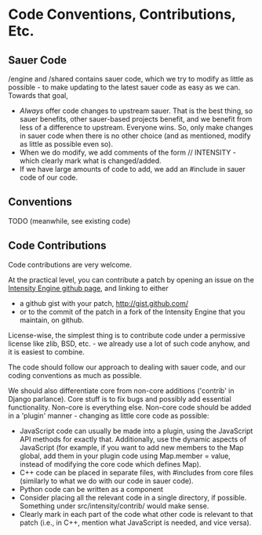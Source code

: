 Code Conventions, Contributions, Etc.
=====================================

Sauer Code
----------

/engine and /shared contains sauer code, which we try to modify as little as possible - to make updating to the latest sauer code as easy as we can. Towards that goal,

* *Always* offer code changes to upstream sauer. That is the best thing, so sauer benefits, other sauer-based projects benefit, and we benefit from less of a difference to upstream. Everyone wins. So, only make changes in sauer code when there is no other choice (and as mentioned, modify as little as possible even so).
* When we do modify, we add comments of the form // INTENSITY - which clearly mark what is changed/added.
* If we have large amounts of code to add, we add an #include in sauer code of our code.

Conventions
-----------

TODO (meanwhile, see existing code)


Code Contributions
------------------

Code contributions are very welcome.

At the practical level, you can contribute a patch by opening an issue on the [Intensity Engine github page](http://github.com/kripken/intensityengine), and linking to either
* a github gist with your patch, http://gist.github.com/
* or to the commit of the patch in a fork of the Intensity Engine that you maintain, on github.

License-wise, the simplest thing is to contribute code under a permissive license like zlib, BSD, etc. - we already use a lot of such code anyhow, and it is easiest to combine.

The code should follow our approach to dealing with sauer code, and our coding conventions as much as possible.

We should also differentiate core from non-core additions ('contrib' in Django parlance). Core stuff is to fix bugs and possibly add essential functionality. Non-core is everything else. Non-core code should be added in a 'plugin' manner - changing as little core code as possible:

* JavaScript code can usually be made into a plugin, using the JavaScript API methods for exactly that. Additionally, use the dynamic aspects of JavaScript (for example, if you want to add new members to the Map global, add them in your plugin code using Map.member = value, instead of modifying the core code which defines Map).
* C++ code can be placed in separate files, with #includes from core files (similarly to what we do with our code in sauer code).
* Python code can be written as a component
* Consider placing all the relevant code in a single directory, if possible. Something under src/intensity/contrib/ would make sense.
* Clearly mark in each part of the code what other code is relevant to that patch (i.e., in C++, mention what JavaScript is needed, and vice versa).


